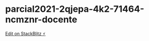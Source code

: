# parcial2021-2qjepa-4k2-71464-ncmznr-docente

[Edit on StackBlitz ⚡️](https://stackblitz.com/edit/parcial2021-2qjepa-4k2-71464-ncmznr-docente)